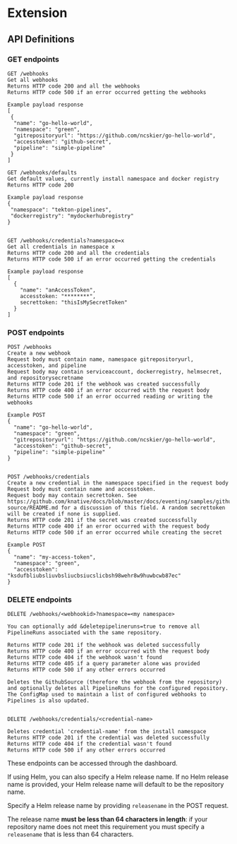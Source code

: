 # Extension

## API Definitions

### GET endpoints

```
GET /webhooks
Get all webhooks
Returns HTTP code 200 and all the webhooks
Returns HTTP code 500 if an error occurred getting the webhooks

Example payload response
[
 {
  "name": "go-hello-world",
  "namespace": "green",
  "gitrepositoryurl": "https://github.com/ncskier/go-hello-world",
  "accesstoken": "github-secret",
  "pipeline": "simple-pipeline"
 }
]
```

```
GET /webhooks/defaults
Get default values, currently install namespace and docker registry
Returns HTTP code 200

Example payload response
{
 "namespace": "tekton-pipelines",
 "dockerregistry": "mydockerhubregistry"
}


GET /webhooks/credentials?namespace=x
Get all credentials in namespace x
Returns HTTP code 200 and all the credentials
Returns HTTP code 500 if an error occurred getting the credentials

Example payload response
[ 
  { 
    "name": "anAccessToken", 
    accesstoken: "********",
    secrettoken: "thisIsMySecretToken"
  }
]
```

### POST endpoints

```
POST /webhooks
Create a new webhook
Request body must contain name, namespace gitrepositoryurl, accesstoken, and pipeline
Request body may contain serviceaccount, dockerregistry, helmsecret, and repositorysecretname
Returns HTTP code 201 if the webhook was created successfully
Returns HTTP code 400 if an error occurred with the request body
Returns HTTP code 500 if an error occurred reading or writing the webhooks

Example POST
{
  "name": "go-hello-world",
  "namespace": "green",
  "gitrepositoryurl": "https://github.com/ncskier/go-hello-world",
  "accesstoken": "github-secret",
  "pipeline": "simple-pipeline"
}


POST /webhooks/credentials
Create a new credential in the namespace specified in the request body
Request body must contain name and accesstoken. 
Request body may contain secrettoken. See https://github.com/knative/docs/blob/master/docs/eventing/samples/github-source/README.md for a discussion of this field. A random secrettoken will be created if none is supplied. 
Returns HTTP code 201 if the secret was created successfully
Returns HTTP code 400 if an error occurred with the request body 
Returns HTTP code 500 if an error occurred while creating the secret

Example POST
{
  "name": "my-access-token",
  "namespace": "green",
  "accesstoken": "ksdufbliubsliuvbsliucbsiucslicbsh98wehr8w9huwbcwb87ec"
}
```


### DELETE endpoints

```
DELETE /webhooks/<webhookid>?namespace=<my namespace>

You can optionally add &deletepipelineruns=true to remove all PipelineRuns associated with the same repository.

Returns HTTP code 201 if the webhook was deleted successfully
Returns HTTP code 400 if an error occurred with the request body
Returns HTTP code 404 if the webhook wasn't found
Returns HTTP code 405 if a query parameter alone was provided
Returns HTTP code 500 if any other errors occurred

Deletes the GithubSource (therefore the webhook from the repository) and optionally deletes all PipelineRuns for the configured repository. 
The ConfigMap used to maintain a list of configured webhooks to Pipelines is also updated.


DELETE /webhooks/credentials/<credential-name>

Deletes credential 'credential-name' from the install namespace
Returns HTTP code 201 if the credential was deleted successfully
Returns HTTP code 404 if the credential wasn't found
Returns HTTP code 500 if any other errors occurred
```


These endpoints can be accessed through the dashboard.

If using Helm, you can also specify a Helm release name. If no Helm release name is provided, your Helm release name will default to be the repository name.

Specify a Helm release name by providing `releasename` in the POST request.

The release name __must be less than 64 characters in length__: if your repository name does not meet this requirement you must specify a `releasename` that is less than 64 characters.
